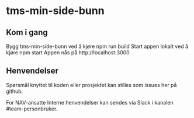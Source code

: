 # tms-min-side-bunn

## Kom i gang
Bygg tms-min-side-bunn ved å kjøre npm run build
Start appen lokalt ved å kjøre npm start
Appen nås på http://localhost:3000

## Henvendelser
Spørsmål knyttet til koden eller prosjektet kan stilles som issues her på github.

For NAV-ansatte Interne henvendelser kan sendes via Slack i kanalen #team-personbruker.

